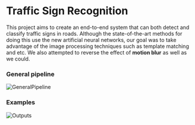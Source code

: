 # Traffic Sign Recognition
This project aims to create an end-to-end system that can both detect and classify traffic signs in roads. Although the state-of-the-art methods for doing this use the new artificial neural networks, our goal was to take advantage of the image processing techniques such as template matching and etc. We also attempted to reverse the effect of **motion blur** as well as we could.

### General pipeline
![GeneralPipeline](https://github.com/mohammadmozafari/digital-image-processing/tree/master/6.%20Traffic%20Sign%20Recognition%20(Final%20Project)/images/1.png?raw=true)

### Examples
![Outputs](https://github.com/mohammadmozafari/digital-image-processing/tree/master/6.%20Traffic%20Sign%20Recognition%20(Final%20Project)/images/2.png?raw=true)
